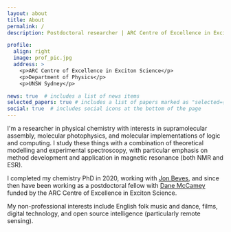 ```yaml
---
layout: about
title: About
permalink: /
description: Postdoctoral researcher | ARC Centre of Excellence in Exciton Science, UNSW, Australia #<a href="#">Affiliations</a>. Address. Contacts. Moto. Etc.

profile:
  align: right
  image: prof_pic.jpg
  address: >
    <p>ARC Centre of Excellence in Exciton Science</p>
    <p>Department of Physics</p>
    <p>UNSW Sydney</p>

news: true  # includes a list of news items
selected_papers: true # includes a list of papers marked as "selected={true}"
social: true  # includes social icons at the bottom of the page
---
```

I'm a researcher in physical chemistry with interests in supramolecular assembly, molecular photophysics, and molecular implementations of logic and computing. I study these things with a combination of theoretical modelling and experimental spectroscopy, with particular emphasis on method development and application in magnetic resonance (both NMR and ESR). 

I completed my chemistry PhD in 2020, working with [Jon Beves](https://bevesgroup.wordpress.com/), and since then have been working as a postdoctoral fellow with [Dane McCamey](https://www.science.unsw.edu.au/our-people/dane-mccamey) funded by the ARC Centre of Excellence in Exciton Science.

My non-professional interests include English folk music and dance, films, digital technology, and open source intelligence (particularly remote sensing).

